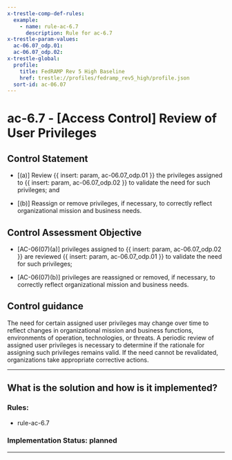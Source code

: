 ```yaml
---
x-trestle-comp-def-rules:
  example:
    - name: rule-ac-6.7
      description: Rule for ac-6.7
x-trestle-param-values:
  ac-06.07_odp.01:
  ac-06.07_odp.02:
x-trestle-global:
  profile:
    title: FedRAMP Rev 5 High Baseline
    href: trestle://profiles/fedramp_rev5_high/profile.json
  sort-id: ac-06.07
---
```


# ac-6.7 - \[Access Control\] Review of User Privileges

## Control Statement

- \[(a)\] Review {{ insert: param, ac-06.07_odp.01 }} the privileges assigned to {{ insert: param, ac-06.07_odp.02 }} to validate the need for such privileges; and

- \[(b)\] Reassign or remove privileges, if necessary, to correctly reflect organizational mission and business needs.

## Control Assessment Objective

- \[AC-06(07)(a)\] privileges assigned to {{ insert: param, ac-06.07_odp.02 }} are reviewed {{ insert: param, ac-06.07_odp.01 }} to validate the need for such privileges;

- \[AC-06(07)(b)\] privileges are reassigned or removed, if necessary, to correctly reflect organizational mission and business needs.

## Control guidance

The need for certain assigned user privileges may change over time to reflect changes in organizational mission and business functions, environments of operation, technologies, or threats. A periodic review of assigned user privileges is necessary to determine if the rationale for assigning such privileges remains valid. If the need cannot be revalidated, organizations take appropriate corrective actions.

______________________________________________________________________

## What is the solution and how is it implemented?

<!-- For implementation status enter one of: implemented, partial, planned, alternative, not-applicable -->

<!-- Note that the list of rules under ### Rules: is read-only and changes will not be captured after assembly to JSON -->

<!-- Add control implementation description here for control: ac-6.7 -->

### Rules:

  - rule-ac-6.7

### Implementation Status: planned

______________________________________________________________________
